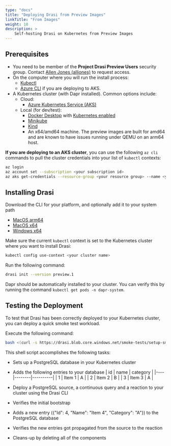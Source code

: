 ```yaml
---
type: "docs"
title: "Deploying Drasi from Preview Images"
linkTitle: "From Images"
weight: 10
description: >
    Self-hosting Drasi on Kubernetes from Preview Images
---
```


## Prerequisites

- You need to be member of the **Project Drasi Preview Users** security group. Contact [Allen Jones (alljones)](mailto:alljones@microsoft.com) to request access.
- On the computer where you will run the install process:
  - [Kubectl](https://kubernetes.io/docs/tasks/tools/)
  - [Azure CLI](https://learn.microsoft.com//cli/azure/install-azure-cli) if you are deploying to AKS.
- A Kubernetes cluster (with Dapr installed). Common options include:
  - Cloud:
    - [Azure Kubernetes Service (AKS)](https://learn.microsoft.com/en-us/azure/aks/learn/quick-kubernetes-deploy-portal?tabs=azure-cli)
  - Local (for dev/test):
    - [Docker Desktop](https://www.docker.com/products/docker-desktop/) with [Kubernetes enabled](https://docs.docker.com/desktop/kubernetes/)
    - [Minikube](https://minikube.sigs.k8s.io/docs/)
    - [Kind](https://kind.sigs.k8s.io/)
    - An x64/amd64 machine.  The preview images are built for amd64 and are known to have issues running under QEMU on an arm64 host.

**If you are deploying to an AKS cluster**, you can use the following `az cli` commands to pull the cluster credentials into your list of `kubectl` contexts:

```bash
az login
az account set --subscription <your subscription id>
az aks get-credentials --resource-group <your resource group> --name <your cluster name>
```

## Installing Drasi

Download the CLI for your platform, and optionally add it to your system path

- [MacOS arm64](https://drasi.blob.core.windows.net/installs/darwin-arm64/drasi)
- [MacOS x64](https://drasi.blob.core.windows.net/installs/darwin-amd64/drasi)
- [Windows x64](https://drasi.blob.core.windows.net/installs/windows-amd64/drasi.exe)

Make sure the current `kubectl` context is set to the Kubernetes cluster where you want to install Drasi:

```bash
kubectl config use-context <your cluster name>
```

Run the following command:

```bash
drasi init --version preview.1
```

Dapr should be automatically installed to your cluster. You can verify this by running the command `kubectl get pods -n dapr-system`. 

## Testing the Deployment
To test that Drasi has been correctly deployed to your Kubernetes cluster, you can deploy a quick smoke test workload.


Execute the following command:
```bash
bash <(curl -s https://drasi.blob.core.windows.net/smoke-tests/setup-smoke-test.sh)
```

This shell script accomplishes the following tasks:
- Sets up a PostgreSQL database in your Kubernetes cluster
- Adds the following entries to your database
| id |  name  | category |
|----|--------|----------|
|  1 | Item 1 | A        |
|  2 | Item 2 | B        |
|  3 | Item 3 | A        |

- Deploy a PostgreSQL source, a continuous query and a reaction to your cluster using the Drasi CLI
- Verifies the initial bootstrap
- Adds a new entry ({"Id": 4, "Name": "Item 4", "Category": "A"}) to the PostgreSQL database
- Verifies the new entries got propagated from the source to the reaction
- Cleans-up by deleting all of the components